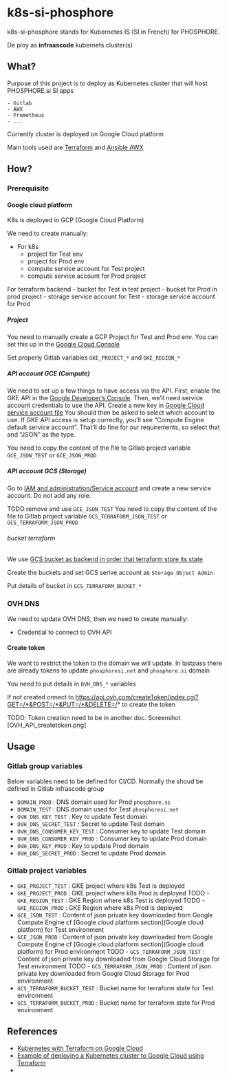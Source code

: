 # k8s-si-phosphore

k8s-si-phosphore stands for Kubernetes IS (SI in French) for PHOSPHORE.

De ploy as **infraascode** kubernets cluster(s)

## What?

Purpose of this project is to deploy as Kubernetes cluster that will host PHOSPHORE.si SI apps

    - Gitlab
    - AWX
    - Prometheus
    - ...

Currently cluster is deployed on Google Cloud platform

Main tools used are [Terraform](https://www.terraform.io) and [Ansible AWX](https://github.com/ansible/awx)


## How?

### Prerequisite

#### Google cloud platform

K8s is deployed in GCP (Google Cloud Platform)

We need to create manually:

- For k8s
    - project for Test env
    - project for Prod env
    - compute service account for Test project
    - compute service account for Prod project

For terraform backend
    - bucket for Test in test project
    - bucket for Prod in prod project
    - storage service account for Test
    - storage service account for Prod


##### Project

You need to manually create a GCP Project for Test and Prod env.
You can set this up in the [Google Cloud Console](https://console.cloud.google.com/)

Set properly Gitlab variables `GKE_PROJECT_*` and `GKE_REGION_*`


##### API account GCE (Compute)

We need to set up a few things to have access via the API. First, enable the GKE API in the [Google Developer’s Console](https://console.developers.google.com/apis/api/container.googleapis.com/overview).
Then, we’ll need service account credentials to use the API. Create a new key in [Google Cloud service account file](https://console.cloud.google.com/apis/credentials/serviceaccountkey)
You should then be asked to select which account to use. If GKE API access is setup correctly, you’ll see “Compute Engine default service account”. That’ll do fine for our requirements, so select that and “JSON” as the type.

You need to copy the content of the file to Gitlab project variable `GCE_JSON_TEST` or `GCE_JSON_PROD`

##### API account GCS (Storage)

Go to [IAM and administration/Service account](ttps://console.cloud.google.com/iam-admin/serviceaccounts) and create a new service account. Do not add any role.

TODO remove and use `GCE_JSON_TEST`
You need to copy the content of the file to Gitlab project variable `GCS_TERRAFORM_JSON_TEST` or `GCS_TERRAFORM_JSON_PROD`

###### bucket terraform

We use [GCS bucket as backend in order that terraform store its state](https://www.terraform.io/docs/backends/types/gcs.html)

Create the buckets and set GCS serive account as `Storage Object Admin`.

Put details of bucket in `GCS_TERRAFORM_BUCKET_*`

### OVH DNS

We need to update OVH DNS, then we need to create manually:

- Credential to connect to OVH API

#### Create token

We want to restrict the token to the domain we will update.
In lastpass there are already tokens to update `phosphoresi.net` and `phosphore.si` domain

You need to put details in `OVH_DNS_*` variables

If not created onnect to https://api.ovh.com/createToken/index.cgi?GET=/*&POST=/*&PUT=/*&DELETE=/* to create the token

TODO: Token creation need to be in another doc. Screenshot [OVH_API_createtoken.png]

## Usage

### Gitlab group variables

Below variables need to be defined for CI/CD.
Normally the shoud be defined in Gitlab infrascode group

- `DOMAIN_PROD` : DNS domain used for Prod `phosphore.si`
- `DOMAIN_TEST` : DNS domain used for Test `phosphoresi.net`
- `OVH_DNS_KEY_TEST` : Key to update Test domain
- `OVH_DNS_SECRET_TEST` : Secret to update Test domain
- `OVH_DNS_CONSUMER_KEY_TEST` : Consumer key to update Test domain
- `OVH_DNS_CONSUMER_KEY_PROD` : Consumer key to update Prod domain
- `OVH_DNS_KEY_PROD` : Key to update Prod domain
- `OVH_DNS_SECRET_PROD` : Secret to update Prod domain


### Gitlab project variables

- `GKE_PROJECT_TEST` : GKE project where k8s Test is deployed
- `GKE_PROJECT_PROD` : GKE project where k8s Prod is deployed
TODO - `GKE_REGION_TEST` : GKE Region where k8s Test is deployed
TODO - `GKE_REGION_PROD` : GKE Region where k8s Prod is deployed
- `GCE_JSON_TEST` : Content of json private key downloaded from Google Compute Engine cf [Google cloud platform section](Google cloud platform) for Test environment
- `GCE_JSON_PROD` : Content of json private key downloaded from Google Compute Engine cf [Google cloud platform section](Google cloud platform) for Prod environment
TODO - `GCS_TERRAFORM_JSON_TEST` : Content of json private key downloaded from Google Cloud Storage for Test environment
TODO - `GCS_TERRAFORM_JSON_PROD` : Content of json private key downloaded from Google Cloud Storage for Prod environment
- `GCS_TERRAFORM_BUCKET_TEST` : Bucket name for terraform state for Test environment
- `GCS_TERRAFORM_BUCKET_PROD` : Bucket name for terraform state for Prod environment

## References

- [Kubernetes with Terraform on Google Cloud](https://nickcharlton.net/posts/kubernetes-terraform-google-cloud.html)
- [Example of deploying a Kubernetes cluster to Google Cloud using Terraform ](https://github.com/Artemmkin/terraform-kubernetes)
-
